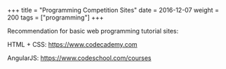 +++
title = "Programming Competition Sites"
date = 2016-12-07
weight = 200
tags = ["programming"]
+++

Recommendation for basic web programming tutorial sites:

HTML + CSS: https://www.codecademy.com

AngularJS: https://www.codeschool.com/courses
